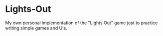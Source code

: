# Lights-Out
My own personal implementation of the "Lights Out" game just to practice writing simple games and UIs.

